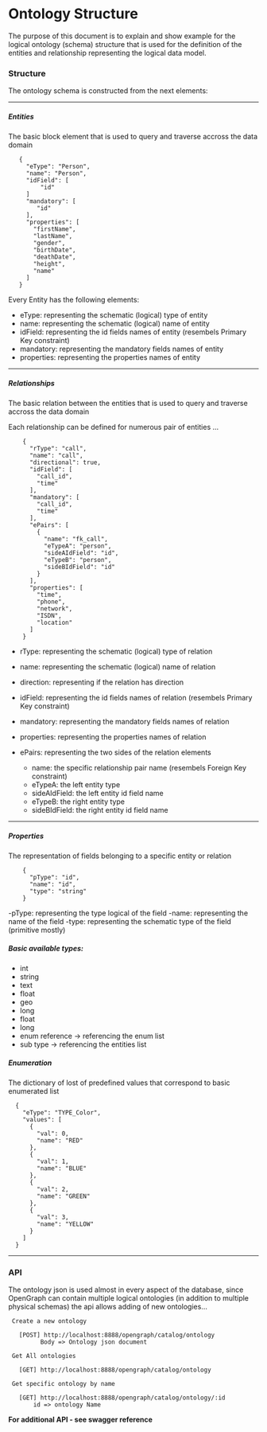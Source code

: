 # Ontology Structure
The purpose of this document is to explain and show example for the logical ontology (schema) structure that is used
for the definition of the entities and relationship representing the logical data model.

### Structure
The ontology schema is constructed from the next elements:

-------------

 ##### Entities
  The basic block element that is used to query and traverse accross the data domain
  
       {
         "eType": "Person",
         "name": "Person",
         "idField": [
             "id"
         ]
         "mandatory": [
            "id"
         ],
         "properties": [
           "firstName",
           "lastName",
           "gender",
           "birthDate",
           "deathDate",
           "height",
           "name"
         ]
       }
       
   Every Entity has the following elements:
    
   - eType: representing the schematic (logical) type of entity
   - name: representing the schematic (logical) name of entity
   - idField: representing the id fields names of entity (resembels Primary Key constraint)
   - mandatory: representing the mandatory fields names of entity
   - properties: representing the properties names of entity
   
-------------
    
 ##### Relationships
  The basic relation between the entities that is used to query and traverse accross the data domain
  
  Each relationship can be defined for numerous pair of entities ... 
 
        {
          "rType": "call",
          "name": "call",
          "directional": true,
          "idField": [
            "call_id",
            "time"
          ],
          "mandatory": [
            "call_id",
            "time"
          ],
          "ePairs": [
            {
              "name": "fk_call",
              "eTypeA": "person",
              "sideAIdField": "id",
              "eTypeB": "person",
              "sideBIdField": "id"
            }
          ],
          "properties": [
            "time",
            "phone",
            "network",
            "ISDN",
            "location"
          ]
        }
  
   - rType: representing the schematic (logical) type of relation
   - name: representing the schematic (logical) name of relation
   - direction: representing if the relation has direction
   - idField: representing the id fields names of relation (resembels Primary Key constraint)
   - mandatory: representing the mandatory fields names of relation

   - properties: representing the properties names of relation
   - ePairs: representing the two sides of the relation elements
        - name: the specific relationship pair name (resembels Foreign Key constraint)
        - eTypeA: the left entity type 
        - sideAIdField: the left entity id field name 
        - eTypeB: the right entity type 
        - sideBIdField: the right entity id field name 
         
-------------
       
 ##### Properties
  The representation of fields belonging to a specific entity or relation
  
        {
          "pType": "id",
          "name": "id",
          "type": "string"
        }
        
   -pType: representing the type logical of the field 
   -name: representing the name of the field 
   -type: representing the schematic type of the field (primitive mostly)
  
  ##### Basic available types:
   - int
   - string
   - text
   - float
   - geo
   - long
   - float
   - long
   - enum reference -> referencing the enum list
   - sub type -> referencing the entities list 
   
  
 ##### Enumeration
  The dictionary of lost of predefined values that correspond to basic enumerated list
  
      {
        "eType": "TYPE_Color",
        "values": [
          {
            "val": 0,
            "name": "RED"
          },
          {
            "val": 1,
            "name": "BLUE"
          },
          {
            "val": 2,
            "name": "GREEN"
          },
          {
            "val": 3,
            "name": "YELLOW"
          }
        ]
      }

-------------

  
 ### API
 The ontology json is used almost in every aspect of the database, since OpenGraph can contain multiple logical
 ontologies (in addition to multiple physical schemas) the api allows adding of new ontologies...
 
     Create a new ontology 
        
       [POST] http://localhost:8888/opengraph/catalog/ontology
             Body => Ontology json document
  
     Get All ontologies
     
       [GET] http://localhost:8888/opengraph/catalog/ontology

     Get specific ontology by name

       [GET] http://localhost:8888/opengraph/catalog/ontology/:id
           id => ontology Name


**For additional API - see swagger reference**